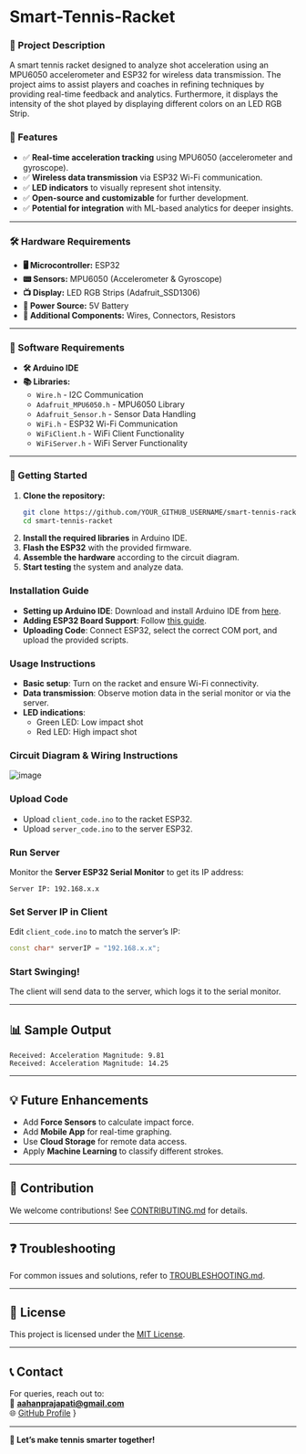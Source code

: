 # Smart-Tennis-Racket

### **📜 Project Description**
A smart tennis racket designed to analyze shot acceleration using an MPU6050 accelerometer and ESP32 for wireless data transmission. The project aims to assist players and coaches in refining techniques by providing real-time feedback and analytics. Furthermore, it displays the intensity of the shot played by displaying different colors on an LED RGB Strip.

### **🔹 Features**
- ✅ **Real-time acceleration tracking** using MPU6050 (accelerometer and gyroscope).
- ✅ **Wireless data transmission** via ESP32 Wi-Fi communication.
- ✅ **LED indicators** to visually represent shot intensity.
- ✅ **Open-source and customizable** for further development.
- ✅ **Potential for integration** with ML-based analytics for deeper insights.

---

### **🛠 Hardware Requirements**
- **🖥 Microcontroller:** ESP32
- **📟 Sensors:** MPU6050 (Accelerometer & Gyroscope)
- **📺 Display:** LED RGB Strips (Adafruit_SSD1306)
- **🔋 Power Source:** 5V Battery
- **📡 Additional Components:** Wires, Connectors, Resistors

---

### **💾 Software Requirements**
- **🛠 Arduino IDE**
- **📚 Libraries:**
  - `Wire.h` - I2C Communication
  - `Adafruit_MPU6050.h` - MPU6050 Library
  - `Adafruit_Sensor.h` - Sensor Data Handling
  - `WiFi.h` - ESP32 Wi-Fi Communication
  - `WiFiClient.h` - WiFi Client Functionality
  - `WiFiServer.h` - WiFi Server Functionality

---

### **🚀 Getting Started**
1. **Clone the repository:**
   ```sh
   git clone https://github.com/YOUR_GITHUB_USERNAME/smart-tennis-racket.git
   cd smart-tennis-racket
   ```
2. **Install the required libraries** in Arduino IDE.
3. **Flash the ESP32** with the provided firmware.
4. **Assemble the hardware** according to the circuit diagram.
5. **Start testing** the system and analyze data.

### **Installation Guide**
- **Setting up Arduino IDE**: Download and install Arduino IDE from [here](https://www.arduino.cc/en/software).
- **Adding ESP32 Board Support**: Follow [this guide](https://github.com/espressif/arduino-esp32).
- **Uploading Code**: Connect ESP32, select the correct COM port, and upload the provided scripts.

### **Usage Instructions**
- **Basic setup**: Turn on the racket and ensure Wi-Fi connectivity.
- **Data transmission**: Observe motion data in the serial monitor or via the server.
- **LED indications**:
  - Green LED: Low impact shot
  - Red LED: High impact shot

### **Circuit Diagram & Wiring Instructions**
![image](https://github.com/user-attachments/assets/33419769-9524-431a-9cc0-07e09bf930fe)


### Upload Code
- Upload `client_code.ino` to the racket ESP32.
- Upload `server_code.ino` to the server ESP32.

### Run Server
Monitor the **Server ESP32 Serial Monitor** to get its IP address:
```
Server IP: 192.168.x.x
```

### Set Server IP in Client
Edit `client_code.ino` to match the server’s IP:
```cpp
const char* serverIP = "192.168.x.x";
```

### Start Swinging!
The client will send data to the server, which logs it to the serial monitor.

---

## 📊 Sample Output
```
Received: Acceleration Magnitude: 9.81
Received: Acceleration Magnitude: 14.25
```

---

## 💡 Future Enhancements
- Add **Force Sensors** to calculate impact force.
- Add **Mobile App** for real-time graphing.
- Use **Cloud Storage** for remote data access.
- Apply **Machine Learning** to classify different strokes.

---

## 🙌 Contribution
We welcome contributions! See [CONTRIBUTING.md](CONTRIBUTING.md) for details.

---

## ❓ Troubleshooting
For common issues and solutions, refer to [TROUBLESHOOTING.md](TROUBLESHOOTING.md).

---

## 📜 License
This project is licensed under the [MIT License](LICENSE).

---

## 📞 Contact
For queries, reach out to:  
📧 **aahanprajapati@gmail.com**  
🌐 [GitHub Profile](https://github.com/AahanPrajapati)
}


---

**🎾 Let’s make tennis smarter together!**

